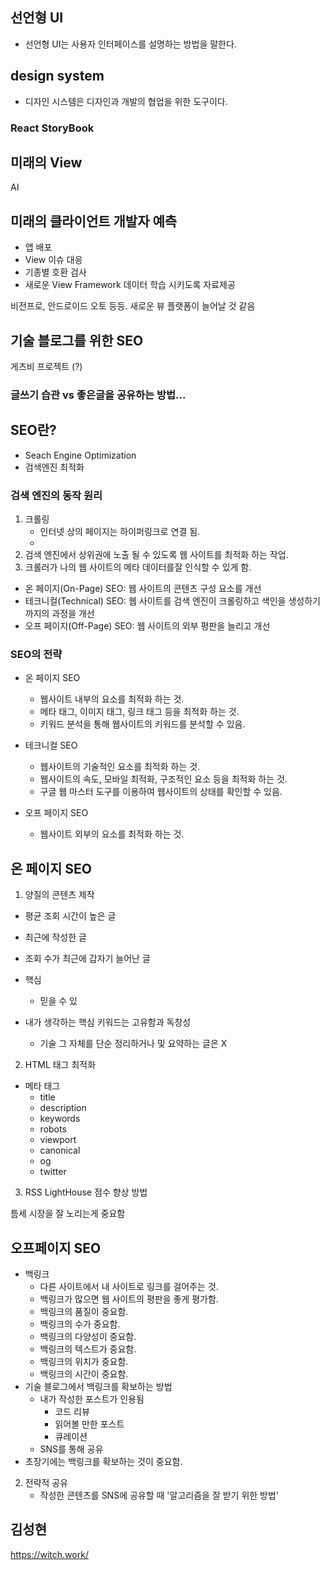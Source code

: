 ## 선언형 UI
- 선언형 UI는 사용자 인터페이스를 설명하는 방법을 말한다.

## design system
- 디자인 시스템은 디자인과 개발의 협업을 위한 도구이다.
### React StoryBook 

## 미래의 View
AI



## 미래의 클라이언트 개발자 예측
- 앱 배포
- View 이슈 대응
- 기종별 호환 검사
- 새로운 View Framework 데이터 학습 시키도록 자료제공

비전프로, 안드로이드 오토 등등. 새로운 뷰 플랫폼이 늘어날 것 같음



## 기술 블로그를 위한 SEO

게츠비 프로젝트 (?)
### 글쓰기 습관 vs 좋은글을 공유하는 방법...

## SEO란?
* Seach Engine Optimization
* 검색엔진 최적화


### 검색 엔진의 동작 원리
1. 크롤링
   * 인터넷 상의 페이지는 하이퍼링크로 연결 됨.
   * 
2. 검색 엔진에서 상위권에 노출 될 수 있도록 웹 사이트를 최적화 하는 작업.
3. 크롤러가 나의 웹 사이트의 메타 데이터를잘 인식할 수 있게 함.



* 온 페이지(On-Page) SEO: 웹 사이트의 콘텐츠 구성 요소를 개선
* 테크니컬(Technical) SEO: 웹 사이트를 검색 엔진이 크롤링하고 색인을 생성하기까지의 과정을 개선
* 오프 페이지(Off-Page) SEO: 웹 사이트의 외부 평판을 늘리고 개선

### SEO의 전략
* 온 페이지 SEO
  * 웹사이트 내부의 요소를 최적화 하는 것.
  * 메타 태그, 이미지 태그, 링크 태그 등을 최적화 하는 것.
  * 키워드 분석을 통해 웹사이트의 키워드를 분석할 수 있음.

* 테크니컬 SEO
  * 웹사이트의 기술적인 요소를 최적화 하는 것.
  * 웹사이트의 속도, 모바일 최적화, 구조적인 요소 등을 최적화 하는 것.
  * 구글 웹 마스터 도구를 이용하여 웹사이트의 상태를 확인할 수 있음.

* 오프 페이지 SEO
  * 웹사이트 외부의 요소를 최적화 하는 것.


## 온 페이지 SEO
1. 양질의 콘텐츠 제작
* 평균 조회 시간이 높은 글
* 최근에 작성한 글
* 조회 수가 최근에 갑자기 늘어난 글

* 핵심
  * 믿을 수 있


* 내가 생각하는 핵심 키워드는 고유함과 독창성
  * 기술 그 자체를 단순 정리하거나 및 요약하는 글은 X


2. HTML 태그 최적화
* 메타 태그
  * title
  * description
  * keywords
  * robots
  * viewport
  * canonical
  * og
  * twitter

3. RSS
LightHouse 점수 향상 방법




틈세 시장을 잘 노리는게 중요함


## 오프페이지 SEO
* 백링크
  * 다른 사이트에서 내 사이트로 링크를 걸어주는 것.
  * 백링크가 많으면 웹 사이트의 평판을 좋게 평가함.
  * 백링크의 품질이 중요함.
  * 백링크의 수가 중요함.
  * 백링크의 다양성이 중요함.
  * 백링크의 텍스트가 중요함.
  * 백링크의 위치가 중요함.
  * 백링크의 시간이 중요함.
* 기술 블로그에서 백링크를 확보하는 방법
  * 내가 작성한 포스트가 인용됨
    * 코드 리뷰
    * 읽어볼 만한 포스트
    * 큐레이션
  * SNS를 통해 공유
* 초장기에는 백링크를 확보하는 것이 중요함.

2. 전략적 공유
   * 작성한 콘텐츠를 SNS에 공유할 때 '알고리즘을 잘 받기 위한 방법'



## 김성현  
https://witch.work/